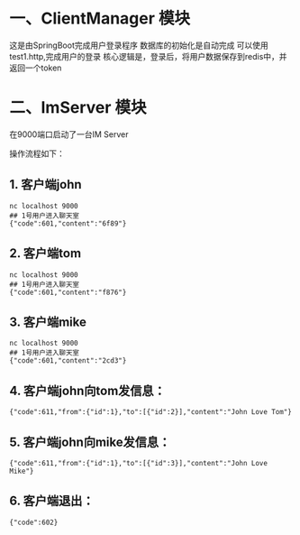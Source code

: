 # 一、ClientManager 模块

这是由SpringBoot完成用户登录程序
数据库的初始化是自动完成
可以使用test1.http,完成用户的登录
核心逻辑是，登录后，将用户数据保存到redis中，并返回一个token

# 二、ImServer 模块

在9000端口启动了一台IM Server

操作流程如下：

## 1. 客户端john
```
nc localhost 9000
## 1号用户进入聊天室
{"code":601,"content":"6f89"}

```

## 2. 客户端tom
```
nc localhost 9000
## 1号用户进入聊天室
{"code":601,"content":"f876"}

```

## 3. 客户端mike
```
nc localhost 9000
## 1号用户进入聊天室
{"code":601,"content":"2cd3"}

```

## 4. 客户端john向tom发信息：

```
{"code":611,"from":{"id":1},"to":[{"id":2}],"content":"John Love Tom"}
```

## 5. 客户端john向mike发信息：
```
{"code":611,"from":{"id":1},"to":[{"id":3}],"content":"John Love Mike"}
```
## 6. 客户端退出：
```
{"code":602}
```

